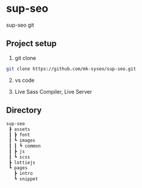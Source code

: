 # sup-seo

sup-seo git

## Project setup

1. git clone

```sh
git clone https://github.com/mk-syseo/sup-seo.git
```

2. vs code

3. Live Sass Compiler, Live Server

## Directory

```bash
sup-seo
 ┣ assets
 ┃ ┣ font
 ┃ ┗ images
 ┃ ┃ ┗ common
 ┃ ┣ js
 ┃ ┗ scss
 ┣ lottiejs
 ┗ pages
   ┣ intro
   ┗ snippet
```